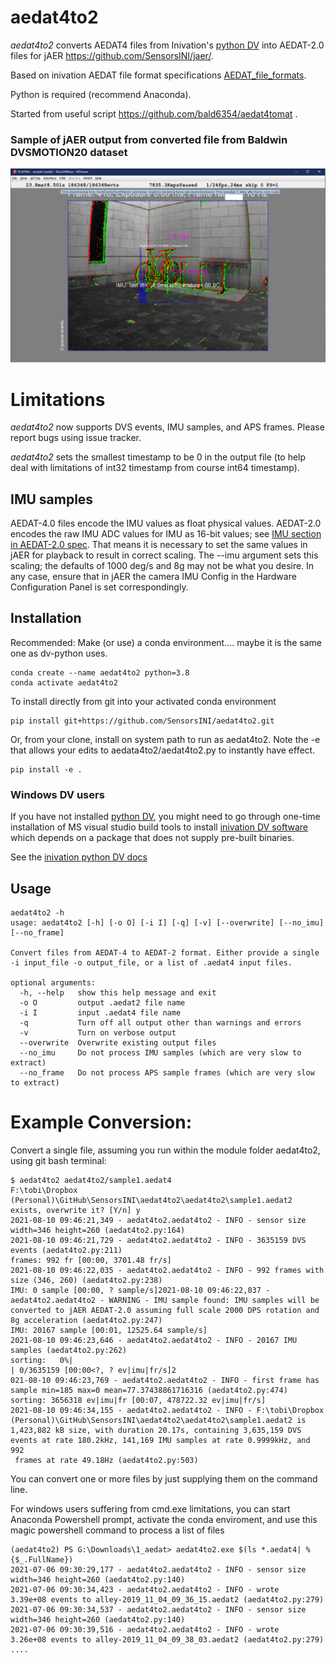 # aedat4to2
_aedat4to2_ converts AEDAT4 files from Inivation's [python DV](https://gitlab.com/inivation/dv/dv-python)  into AEDAT-2.0 files for jAER https://github.com/SensorsINI/jaer/. 

Based on inivation AEDAT file format specifications [AEDAT_file_formats](https://inivation.github.io/inivation-docs/Software%20user%20guides/AEDAT_file_formats.html).

Python is required (recommend Anaconda).

Started from useful script https://github.com/bald6354/aedat4tomat .

### Sample of jAER output from converted file from Baldwin DVSMOTION20 dataset
![bike_sample](https://github.com/SensorsINI/aedat4to2/blob/master/sample-jaer-output.png "Sample AEDAT-2.0 output")

# Limitations
_aedat4to2_ now supports DVS events, IMU samples, and APS frames. Please report bugs using issue tracker.

_aedat4to2_ sets the smallest timestamp to be 0 in the output file (to help deal with limitations of int32 timestamp from course int64 timestamp).

## IMU samples
AEDAT-4.0 files encode the IMU values as float physical values.
AEDAT-2.0 encodes the raw IMU ADC values for IMU as 16-bit values; 
see [IMU section in AEDAT-2.0 spec](https://inivation.github.io/inivation-docs/Software%20user%20guides/AEDAT_file_formats.html#bit-30-12). That means it is necessary to set the same values in jAER for playback to result in correct scaling.
The --imu argument sets this scaling; the defaults of 1000 deg/s and 8g may 
not be what you desire. In any case, ensure that in jAER the camera IMU Config in the Hardware Configuration Panel is set correspondingly.


## Installation
Recommended: Make (or use) a conda environment.... maybe it is the same one as dv-python uses.
````shell
conda create --name aedat4to2 python=3.8
conda activate aedat4to2
````

To install directly from git into your activated conda environment
````console
pip install git+https://github.com/SensorsINI/aedat4to2.git
````

Or, from your clone, install on system path to run as aedat4to2. Note the -e that allows your edits to aedata4to2/aedat4to2.py to instantly have effect.
````shell
pip install -e .
````

### Windows DV users
If you have not installed [python DV](https://gitlab.com/inivation/dv/dv-python), you might need to go through one-time installation of
MS visual studio build tools to install [inivation DV software](https://inivation.com/dvp/dvsoftware/) which depends on a package that does not supply pre-built binaries.

See the [inivation python DV docs](https://gitlab.com/inivation/dv/dv-python)

## Usage
````console
aedat4to2 -h
usage: aedat4to2 [-h] [-o O] [-i I] [-q] [-v] [--overwrite] [--no_imu] [--no_frame]

Convert files from AEDAT-4 to AEDAT-2 format. Either provide a single -i input_file -o output_file, or a list of .aedat4 input files.

optional arguments:
  -h, --help   show this help message and exit
  -o O         output .aedat2 file name
  -i I         input .aedat4 file name
  -q           Turn off all output other than warnings and errors
  -v           Turn on verbose output
  --overwrite  Overwrite existing output files
  --no_imu     Do not process IMU samples (which are very slow to extract)
  --no_frame   Do not process APS sample frames (which are very slow to extract)
````

# Example Conversion:
Convert a single file, assuming you run within the module folder aedat4to2, using git bash terminal:
```console
$ aedat4to2 aedat4to2/sample1.aedat4
F:\tobi\Dropbox (Personal)\GitHub\SensorsINI\aedat4to2\aedat4to2\sample1.aedat2 exists, overwrite it? [Y/n] y
2021-08-10 09:46:21,349 - aedat4to2.aedat4to2 - INFO - sensor size width=346 height=260 (aedat4to2.py:164)
2021-08-10 09:46:21,729 - aedat4to2.aedat4to2 - INFO - 3635159 DVS events (aedat4to2.py:211)
frames: 992 fr [00:00, 3701.48 fr/s]
2021-08-10 09:46:22,035 - aedat4to2.aedat4to2 - INFO - 992 frames with size (346, 260) (aedat4to2.py:238)
IMU: 0 sample [00:00, ? sample/s]2021-08-10 09:46:22,037 - aedat4to2.aedat4to2 - WARNING - IMU sample found: IMU samples will be converted to jAER AEDAT-2.0 assuming full scale 2000 DPS rotation and 8g acceleration (aedat4to2.py:247)
IMU: 20167 sample [00:01, 12525.64 sample/s]
2021-08-10 09:46:23,646 - aedat4to2.aedat4to2 - INFO - 20167 IMU samples (aedat4to2.py:262)
sorting:   0%|                                                                                                                                                                                                                                | 0/3635159 [00:00<?, ? ev|imu|fr/s]2
021-08-10 09:46:23,769 - aedat4to2.aedat4to2 - INFO - first frame has sample min=185 max=0 mean=77.37438861716316 (aedat4to2.py:474)
sorting: 3656318 ev|imu|fr [00:07, 478722.32 ev|imu|fr/s]
2021-08-10 09:46:34,155 - aedat4to2.aedat4to2 - INFO - F:\tobi\Dropbox (Personal)\GitHub\SensorsINI\aedat4to2\aedat4to2\sample1.aedat2 is 1,423,882 kB size, with duration 20.17s, containing 3,635,159 DVS events at rate 180.2kHz, 141,169 IMU samples at rate 0.9999kHz, and 992
 frames at rate 49.18Hz (aedat4to2.py:503)
```

You can convert one or more files by just supplying them on the command line.

For windows users suffering from cmd.exe limitations, you can start Anaconda Powershell prompt, activate the conda enviroment, and use 
this magic powershell command to process a list of files

````console
(aedat4to2) PS G:\Downloads\1_aedat> aedat4to2.exe $(ls *.aedat4| % {$_.FullName})
2021-07-06 09:30:29,177 - aedat4to2.aedat4to2 - INFO - sensor size width=346 height=260 (aedat4to2.py:140)
2021-07-06 09:30:34,423 - aedat4to2.aedat4to2 - INFO - wrote   3.39e+08 events to alley-2019_11_04_09_36_15.aedat2 (aedat4to2.py:279)
2021-07-06 09:30:34,537 - aedat4to2.aedat4to2 - INFO - sensor size width=346 height=260 (aedat4to2.py:140)
2021-07-06 09:30:39,516 - aedat4to2.aedat4to2 - INFO - wrote   3.26e+08 events to alley-2019_11_04_09_38_03.aedat2 (aedat4to2.py:279)
....


